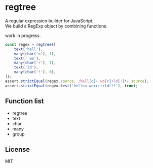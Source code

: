 # regtree
A regular expression builder for JavaScript.  
We build a RegExp object by combining functions.  
  
work in progress.

```ts
const regex = regtree([
	text('hell'),
	many(char('o'), 1),
	text(' wo'),
	many(char('r'), 1),
	text('ld'),
	many(char('!'), 0),
]);
assert.strictEqual(regex.source, /hell[o]+ wo[r]+ld[!]*/.source);
assert.strictEqual(regex.test('helloo worrrrrld!!!'), true);
```

## Function list
- regtree
- text
- char
- many
- group

## License
MIT
